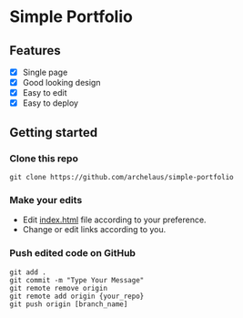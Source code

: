 # Simple Portfolio

## Features
- [X] Single page
- [X] Good looking design
- [X] Easy to edit
- [X] Easy to deploy

## Getting started

### Clone this repo
`git clone https://github.com/archelaus/simple-portfolio`

### Make your edits
- Edit [index.html](https://github.com/archelaus/simple-portfolio/tree/master/index.html) file according to your preference.
- Change or edit links according to you.

### Push edited code on GitHub
```
git add .
git commit -m "Type Your Message"
git remote remove origin
git remote add origin {your_repo}
git push origin [branch_name]
```
